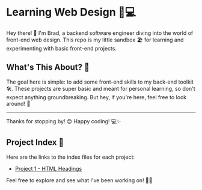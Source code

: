 # Learning Web Design 🌟💻

Hey there! 👋 I'm Brad, a backend software engineer diving into the world of front-end web design. This repo is my little sandbox 🏖️ for learning and experimenting with basic front-end projects.

## What's This About? 🤔

The goal here is simple: to add some front-end skills to my back-end toolkit 🛠️. These projects are super basic and meant for personal learning, so don't expect anything groundbreaking. But hey, if you're here, feel free to look around! 🚀

---

Thanks for stopping by! 😊 Happy coding! 💻✨

## Project Index 📂

Here are the links to the index files for each project:

- [Project 1 - HTML Headings](./html_headings/index.html)

Feel free to explore and see what I've been working on! 🎨✨